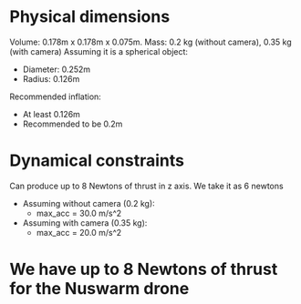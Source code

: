 
# Physical dimensions
Volume: 0.178m x 0.178m x 0.075m.
Mass: 0.2 kg (without camera), 0.35 kg (with camera) 
Assuming it is a spherical object:
- Diameter: 0.252m
- Radius: 0.126m

Recommended inflation:
- At least 0.126m
- Recommended to be 0.2m

# Dynamical constraints
Can produce up to 8 Newtons of thrust in z axis.
We take it as 6 newtons
- Assuming without camera (0.2 kg):
    - max_acc = 30.0 m/s^2
- Assuming with camera (0.35 kg):
    - max_acc = 20.0 m/s^2

# We have up to 8 Newtons of thrust for the Nuswarm drone